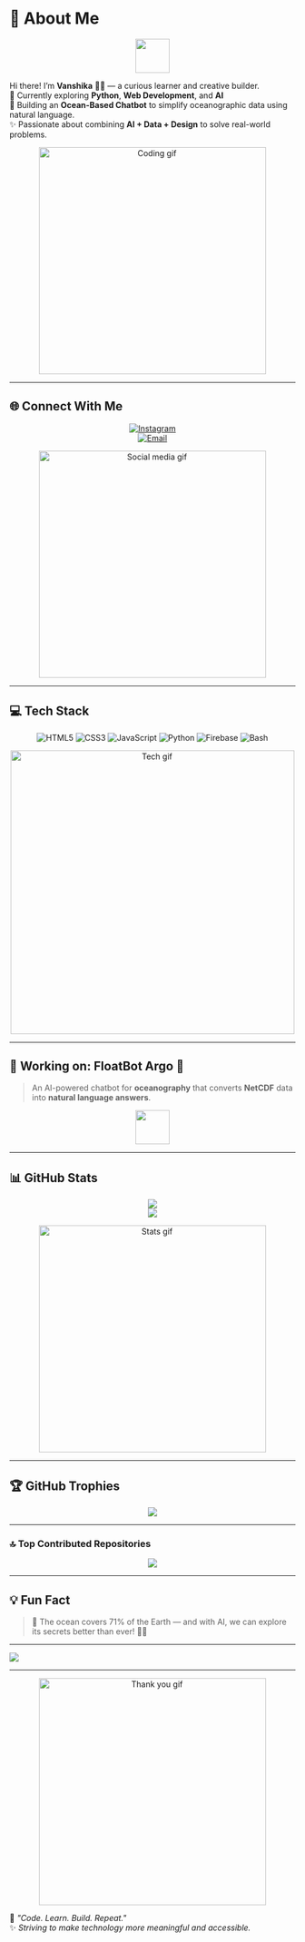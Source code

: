 
# 💫 About Me  

<div align="center">
  <img src="https://media.giphy.com/media/hvRJCLFzcasrR4ia7z/giphy.gif" width="60">
</div>

Hi there! I’m **Vanshika** 👩‍💻 — a curious learner and creative builder.  
🌱 Currently exploring **Python**, **Web Development**, and **AI**  
🌊 Building an **Ocean-Based Chatbot** to simplify oceanographic data using natural language.  
✨ Passionate about combining **AI + Data + Design** to solve real-world problems.

<div align="center">
  <img src="https://media.giphy.com/media/qgQUggAC3Pfv687qPC/giphy.gif" width="400" alt="Coding gif">
</div>

---

## 🌐 Connect With Me  

<div align="center">

[![Instagram](https://img.shields.io/badge/Instagram-%23E4405F.svg?logo=Instagram&logoColor=white)](https://instagram.com/_vanshika_mittal_02)  
[![Email](https://img.shields.io/badge/Email-D14836?logo=gmail&logoColor=white)](mailto:vanshikamittal20072007@gmail.com)

</div>

<div align="center">
  <img src="https://media.giphy.com/media/du3J3cXyzhj75IOgvA/giphy.gif" width="400" alt="Social media gif">
</div>

---

## 💻 Tech Stack  

<div align="center">

![HTML5](https://img.shields.io/badge/html5-%23E34F26.svg?style=for-the-badge&logo=html5&logoColor=white)
![CSS3](https://img.shields.io/badge/css3-%231572B6.svg?style=for-the-badge&logo=css3&logoColor=white)
![JavaScript](https://img.shields.io/badge/javascript-%23323330.svg?style=for-the-badge&logo=javascript&logoColor=%23F7DF1E)
![Python](https://img.shields.io/badge/python-3670A0?style=for-the-badge&logo=python&logoColor=ffdd54)
![Firebase](https://img.shields.io/badge/firebase-%23039BE5.svg?style=for-the-badge&logo=firebase)
![Bash](https://img.shields.io/badge/bash-%23121011.svg?style=for-the-badge&logo=gnu-bash&logoColor=white)

</div>

<div align="center">
  <img src="https://media.giphy.com/media/Y4ak9Ki2GZCbJxAnJD/giphy.gif" width="500" alt="Tech gif">
</div>

---

## 🚀 Working on: **FloatBot Argo** 🌊  

> An AI-powered chatbot for **oceanography** that converts **NetCDF** data into **natural language answers**.  

<div align="center">
   <img src="https://media.giphy.com/media/hvRJCLFzcasrR4ia7z/giphy.gif" width="60">
</div>

---

## 📊 GitHub Stats  

<div align="center">

![](https://github-readme-stats.vercel.app/api?username=vanshika022007&theme=dark&hide_border=true&include_all_commits=true&count_private=true)  
![](https://nirzak-streak-stats.vercel.app/?user=vanshika022007&theme=dark&hide_border=true)  
</div>

<div align="center">
  <img src="https://media.giphy.com/media/f3iwJFOVOwuy7K6FFw/giphy.gif" width="400" alt="Stats gif">
</div>

---

## 🏆 GitHub Trophies  

<div align="center">
  
![](https://github-profile-trophy.vercel.app/?username=vanshika022007&theme=blue-green&no-frame=false&no-bg=false&margin-w=4)

</div>

---

### 🔝 Top Contributed Repositories  

<div align="center">

![](https://github-contributor-stats.vercel.app/api?username=vanshika022007&limit=5&theme=dark&combine_all_yearly_contributions=true)

</div>

---

## 💡 Fun Fact  

> 🐬 The ocean covers 71% of the Earth — and with AI, we can explore its secrets better than ever! 🌊🤖  

---

[![](https://visitcount.itsvg.in/api?id=vanshika022007&icon=1&color=0)](https://visitcount.itsvg.in)

---

<div align="center">
  <img src="https://media.giphy.com/media/xT9IgzoKnwFNmISR8I/giphy.gif" width="400" alt="Thank you gif">
</div>

💬 *"Code. Learn. Build. Repeat."*  
✨ *Striving to make technology more meaningful and accessible.*  
